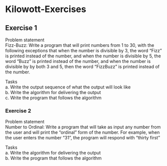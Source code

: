 # Kilowott-Exercises
## Exercise 1 
Problem statement<br>
Fizz-Buzz: Write a program that will print numbers from 1 to 30, with the following
exceptions that when the number is divisible by 3, the word “Fizz” is printed instead
of the number, and when the number is divisible by 5, the word “Buzz” is printed
instead of the number, and when the number is divisible by by both 3 and 5, then the
word “FizzBuzz” is printed instead of the number. 

Tasks <br>
a. Write the output sequence of what the output will look like<br>
b. Write the algorithm for delivering the output<br>
c. Write the program that follows the algorithm<br>

### Exercise 2 
Problem statement<br>
Number to Ordinal: Write a program that will take as input any number from the
user and will print the “ordinal” form of the number. For example, when the user
enters the number “31”, the program will respond with “thirty first”

Tasks<br>
a. Write the algorithm for delivering the output<br>
b. Write the program that follows the algorithm<br>

